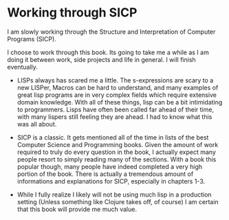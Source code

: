 # Working through SICP

I am slowly working through the Structure and Interpretation of Computer Programs (SICP).

I choose to work through this book. Its going to take me a while as I am doing it between work, side projects and life in general. I will finish eventually.

* LISPs always has scared me a little. The s-expressions are scary to a new LISPer, Macros can be hard to understand, and many examples of great lisp programs are in very complex fields which require extensive domain knowledge. With all of these things, lisp can be a bit intimidating to programmers. Lisps have often been called far ahead of their time, with many lispers still feeling they are ahead. I had to know what this was all about.

* SICP is a classic. It gets mentioned all of the time in lists of the best Computer Science and Programming books. Given the amount of work required to truly do every question in the book, I actually expect many people resort to simply reading many of the sections. With a book this popular though, many people have indeed completed a very high portion of the book. There is actually a tremendous amount of informations and explanations for SICP, especially in chapters 1-3.

* While I fully realize I likely will not be using much lisp in a production setting (Unless something like Clojure takes off, of course) I am certain that this book will provide me much value.
